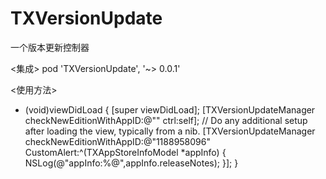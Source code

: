 # TXVersionUpdate
一个版本更新控制器

<集成>
pod 'TXVersionUpdate', '~> 0.0.1'

<使用方法>
- (void)viewDidLoad {
    [super viewDidLoad];
    [TXVersionUpdateManager checkNewEditionWithAppID:@"" ctrl:self];
    // Do any additional setup after loading the view, typically from a nib.
    [TXVersionUpdateManager checkNewEditionWithAppID:@"1188958096" CustomAlert:^(TXAppStoreInfoModel *appInfo) {
        NSLog(@"appInfo:%@",appInfo.releaseNotes);
    }];
}
